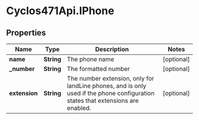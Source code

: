# Cyclos471Api.IPhone

## Properties
Name | Type | Description | Notes
------------ | ------------- | ------------- | -------------
**name** | **String** | The phone name | [optional] 
**_number** | **String** | The formatted number | [optional] 
**extension** | **String** | The number extension, only for landLine phones, and is only used if the phone configuration states that extensions are enabled.   | [optional] 


